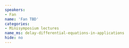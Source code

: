```yaml
---
speakers:
- Fan
name: 'Fan TBD'
categories:
- Minisymposium lectures
name_ms: delay-differential-equations-in-applications
hide: no
---
```



